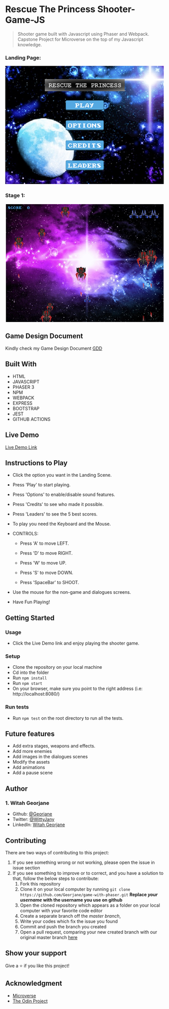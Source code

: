# Rescue The Princess Shooter-Game-JS

>  Shooter game built with Javascript using Phaser and Webpack. Capstone Project for Microverse on the top of my Javascript knowledge.

### Landing Page:

![screenshot](./assets/screenshots/title.png)

### Stage 1:

![screenshot](./assets/screenshots/game.png)

## Game Design Document

Kindly check my Game Design Document [GDD](assets/docs/gamedesigndocument.md)

## Built With

- HTML
- JAVASCRIPT
- PHASER 3
- NPM
- WEBPACK
- EXPRESS
- BOOTSTRAP
- JEST
- GITHUB ACTIONS

## Live Demo

[Live Demo Link](https://georjane.github.io/game-with-phaser/)

## Instructions to Play

- Click the option you want in the Landing Scene.

- Press 'Play' to start playing.

- Press 'Options' to enable/disable sound features.

- Press 'Credits' to see who made it possible.

- Press 'Leaders' to see the 5 best scores.

- To play you need the Keyboard and the Mouse.

- CONTROLS:

  - Press 'A' to move LEFT.

  - Press 'D' to move RIGHT.

  - Press 'W' to move UP.

  - Press 'S' to move DOWN.

  - Press 'SpaceBar' to SHOOT.

- Use the mouse for the non-game and dialogues screens.

- Have Fun Playing!


## Getting Started

### Usage

- Click the Live Demo link and enjoy playing the shooter game.

### Setup

- Clone the repository on your local machine
- Cd into the folder
- Run `npm install`
- Run `npm start`
- On your browser, make sure you point to the right address (i.e: http://localhost:8080/)

### Run tests

- Run ```npm test``` on the root directory to run all the tests.

## Future features

- Add extra stages, weapons and effects.
- Add more enemies
- Add images in the dialogues scenes
- Modify the assets
- Add animations
- Add a pause scene 

## Author

### 1. Witah Georjane
* Github: [@Georjane](https://github.com/Georjane)
* Twitter: [@WittyJany](https://twitter.com/WittyJany)
* LinkedIn: [Witah Georjane](https://www.linkedin.com/in/witah-georjane)

## Contributing
There are two ways of contributing to this project:

1. If you see something wrong or not working, please open the issue in issue section
2. If you see something to improve or to correct, and you have a solution to that, follow the below steps to contribute:
    1. Fork this repository
    2. Clone it on your local computer by running `git clone https://github.com/Georjane/game-with-phaser.git` __Replace *your username* with the username you use on github__
    3. Open the cloned repository which appears as a folder on your local computer with your favorite code editor
    4. Create a separate branch off the *master branch*,
    5. Write your codes which fix the issue you found
    6. Commit and push the branch you created
    7. Open a pull request, comparing your new created branch with our original master branch [here](https://github.com/Georjane/game-with-phaser/pulls)

## Show your support

Give a ⭐️ if you like this project!

## Acknowledgment
* [Microverse](https://www.microvese.org)
* [The Odin Project](https://www.theodinproject.com)

